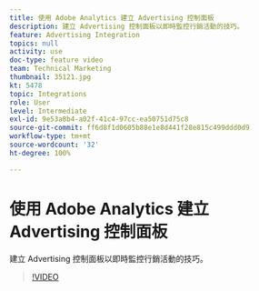 ```yaml
---
title: 使用 Adobe Analytics 建立 Advertising 控制面板
description: 建立 Advertising 控制面板以即時監控行銷活動的技巧。
feature: Advertising Integration
topics: null
activity: use
doc-type: feature video
team: Technical Marketing
thumbnail: 35121.jpg
kt: 5478
topic: Integrations
role: User
level: Intermediate
exl-id: 9e53a8b4-a02f-41c4-97cc-ea50751d75c8
source-git-commit: ff6d8f1d0605b88e1e8d441f28e815c499ddd0d9
workflow-type: tm+mt
source-wordcount: '32'
ht-degree: 100%

---
```


# 使用 Adobe Analytics 建立 Advertising 控制面板

建立 Advertising 控制面板以即時監控行銷活動的技巧。

>[!VIDEO](https://video.tv.adobe.com/v/35121/?quality=12&learn=on)
